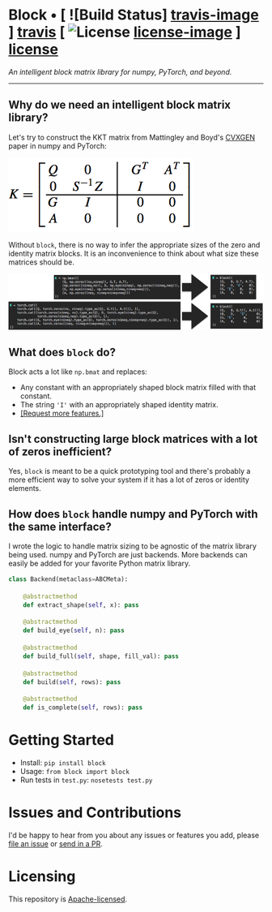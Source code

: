 # Block • [ ![Build Status] [travis-image] ] [travis] [ ![License] [license-image] ] [license]

*An intelligent block matrix library for numpy, PyTorch, and beyond.*

[travis-image]: https://travis-ci.org/bamos/block.png?branch=master
[travis]: http://travis-ci.org/bamos/block

[license-image]: http://img.shields.io/badge/license-Apache--2-blue.svg?style=flat
[license]: LICENSE

---

## Why do we need an intelligent block matrix library?

Let's try to construct the KKT matrix from Mattingley and Boyd's
[CVXGEN](http://stanford.edu/~boyd/papers/pdf/code_gen_impl.pdf)
paper in numpy and PyTorch:

![](images/cvxgen-K.png)

Without `block`, there is no way to infer the appropriate sizes of
the zero and identity matrix blocks.
It is an inconvenience to think about what size these
matrices should be.

![](images/example.png)

## What does `block` do?

Block acts a lot like `np.bmat` and replaces:

+ Any constant with an appropriately shaped block matrix
  filled with that constant.
+ The string `'I'` with an appropriately shaped identity matrix.
+ [[Request more features.]](https://github.com/bamos/block/issues)


## Isn't constructing large block matrices with a lot of zeros inefficient?

Yes, `block` is meant to be a quick prototyping tool and
there's probably a more efficient way to solve your system
if it has a lot of zeros or identity elements.

## How does `block` handle numpy and PyTorch with the same interface?

I wrote the logic to handle matrix sizing to be agnostic
of the matrix library being used.
numpy and PyTorch are just backends.
More backends can easily be added for your favorite
Python matrix library.

```Python
class Backend(metaclass=ABCMeta):

    @abstractmethod
    def extract_shape(self, x): pass

    @abstractmethod
    def build_eye(self, n): pass

    @abstractmethod
    def build_full(self, shape, fill_val): pass

    @abstractmethod
    def build(self, rows): pass

    @abstractmethod
    def is_complete(self, rows): pass
```

# Getting Started

+ Install: `pip install block`
+ Usage: `from block import block`
+ Run tests in `test.py`: `nosetests test.py`

# Issues and Contributions

I'd be happy to hear from you about any issues or features you
add, please [file an issue](https://github.com/bamos/block/issues)
or [send in a PR](https://github.com/bamos/block/pulls).

# Licensing

This repository is
[Apache-licensed](https://github.com/bamos/block/blob/master/LICENSE).
